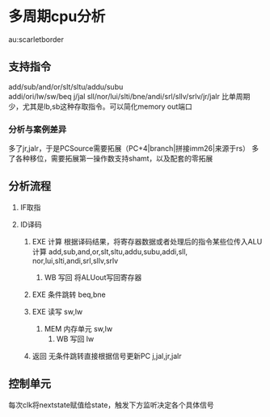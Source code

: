 # 多周期cpu分析
au:scarletborder
## 支持指令
add/sub/and/or/slt/sltu/addu/subu   
addi/ori/lw/sw/beq
j/jal
sll/nor/lui/slti/bne/andi/srl/sllv/srlv/jr/jalr
比单周期少，尤其是lb,sb这种存取指令。可以简化memory out端口

### 分析与案例差异
多了jr,jalr，于是PCSource需要拓展（PC+4|branch|拼接imm26|来源于rs）
多了各种移位，需要拓展第一操作数支持shamt，以及配套的零拓展

## 分析流程

1. IF取指

2. ID译码

    1. EXE 计算
    根据译码结果，将寄存器数据或者处理后的指令某些位传入ALU计算
    add,sub,and,or,slt,sltu,addu,subu,addi,sll,
    nor,lui,slti,andi,srl,sllv,srlv
        1. WB 写回
        将ALUout写回寄存器

    2. EXE 条件跳转
    beq,bne

    3. EXE 读写
    sw,lw
        1. MEM 内存单元
        sw,lw
           1. WB 写回
           lw
    4. 返回 
    无条件跳转直接根据信号更新PC
    j,jal,jr,jalr

## 控制单元
每次clk将nextstate赋值给state，触发下方监听决定各个具体信号